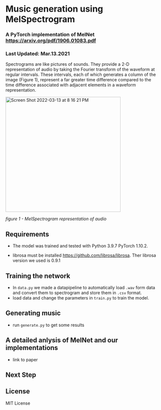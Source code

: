 # Music generation using MelSpectrogram
### A PyTorch implementation of MelNet https://arxiv.org/pdf/1906.01083.pdf

### Last Updated: Mar.13.2021

Spectrograms are like pictures of sounds. They provide a 2-D representation of audio by taking the Fourier transform of the waveform at regular intervals. These intervals, each of which generates a column of the image (Figure 1), represent a far greater time difference compared to the time difference associated with adjacent elements in a waveform representation.

<img width="378" alt="Screen Shot 2022-03-13 at 8 16 21 PM" src="https://user-images.githubusercontent.com/57376402/158085731-f15047ea-f4cd-4d7e-b08e-950f96935107.png">

*figure 1 - MelSpectrogram representation of audio*

## Requirements
- The model was trained and tested with Python 3.9.7 PyTorch 1.10.2.

- librosa must be installed https://github.com/librosa/librosa. Ther librosa version we used is 0.9.1

## Training the network
- In `data.py` we made a datapipeline to automatically load `.wav` form data and convert them to spectrogram and store them in `.csv` format.
- load data and change the parameters in `train.py` to train the model.

## Generating music 
- run `generate.py` to get some results

## A detailed anlysis of MelNet and our implementations 
- link to paper

## Next Step

## License 
MIT License

